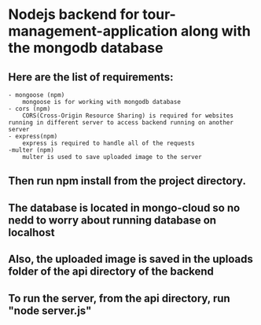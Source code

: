 # Nodejs backend for tour-management-application along with the mongodb database

## Here are the list of requirements:
    - mongoose (npm)
        mongoose is for working with mongodb database
    - cors (npm)
        CORS(Cross-Origin Resource Sharing) is required for websites running in different server to access backend running on another server 
    - express(npm)
        express is required to handle all of the requests
    -multer (npm)
        multer is used to save uploaded image to the server

## Then run npm install from the project directory.

## The database is located in mongo-cloud so no nedd to worry about running database on localhost

## Also, the uploaded image is saved in the uploads folder of the api directory of the backend

## To run the server, from the api directory, run "node server.js"





